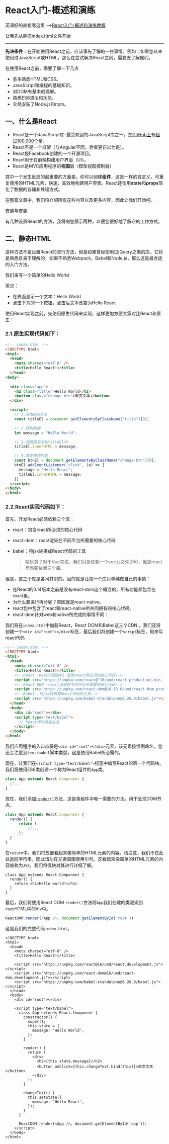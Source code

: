 # React入门-概述和演练

英语好的直接看这里 -->[React入门-概述和演练教程](https://www.taniarascia.com/getting-started-with-react/)

让我先从静态index.html文件开始

---

**先决条件**：在开始使用React之前，应该事先了解的一些事情。例如：如果您从未使用过JavaScript或HTML，那么在尝试解决React之前，需要去了解他们。

在使用React之前，需要了解一下几点

- 基本熟悉HTML和CSS。
- JavaScript和编程的基础知识。
- 对DOM有基本的理解。
- 熟悉ES6语法和功能。
- 全局安装了Node.js和npm。

## 一、什么是React

- React是一个JavaScript库-最受欢迎的JavaScript库之一，[在GitHub上](https://github.com/facebook/react)有[超过100,000个星](https://github.com/facebook/react)。
- React不是一个框架（与Angular不同，后者更自以为是）。
- React是Facebook创建的一个开源项目。
- React用于在前端构建用户界面（UI）。
- React是MVC应用程序的**视图**层（模型视图控制器）

其中一个发生反应的最重要的方面是，你可以创建**组件**，这是一样的自定义，可重复使用的HTML元素，快速，高效地构建用户界面。React还使用**state**和**props**简化了数据的存储和处理方式。

在整篇文章中，我们将介绍所有这些内容以及更多内容，因此让我们开始吧。

安装与安装

有几种设置React的方法，我将向您展示两种，以便您很好地了解它的工作方式。

## 二、静态HTML

这种方法不是设置React的流行方法，但是如果曾经使用过jQuery之类的库，它将是熟悉且易于理解的，如果不熟悉Webpack，Babel和Node.js，那么这是最合适的入门方法。		

我们来写一个简单的Hello World

需求：

- 在界面显示一个文本：Hello World
- 点击下方的一个按钮，点击后文本改变为Hello React

使用React实现之前，先使用原生代码来实现，这样更加方便大家对比React和原生：

### 2.1.原生实现代码如下：

```html
<!-- index.html -->
<!DOCTYPE html>
<html>
  <head>
    <meta charset="utf-8" />
    <title>Hello React!</title>
  </head>
<body>
  
  <div class="app">
    <h2 class="title">Hello World</h2>
    <button class="change-btn">改变文本</button>
  </div>

  <script>
    // 1.获取dom节点
    const titleEl = document.getElementsByClassName("title")[0];

    // 2.获取数据
    let message = "Hello World";

    // 3.将数据显示到titleEl中
    titleEl.innerHTML = message;

    // 4.改变按钮内容
    const btnEl = document.getElementsByClassName("change-btn")[0];
    btnEl.addEventListener('click', (e) => {
      message = "Hello React";
      titleEl.innerHTML = message;
    })
  </script>
</body>
</html>
```

### 2.2.React实现代码如下：

首先、开发React必须依赖三个库：

- react：包含react所必须的核心代码

- react-dom：react渲染在不同平台所需要的核心代码

- babel：将jsx转换成React代码的工具

  > 啥玩意？对于Vue来说，我们只是依赖一个vue.js文件即可，但是react居然要依赖三个库。

但是，这三个库是各司其职的，目的就是让每一个库只单纯做自己的事情：

- 在React的0.14版本之前是没有react-dom这个概念的，所有功能都包含在react里。
- 为什么要进行拆分呢？原因就是react-native。
- react包中包含了react和react-native所共同拥有的核心代码。
- react-dom针对web和native所完成的事情不同：

我们将在`index.html`中加载React，React DOM和Babel这三个CDN 。我们还将创建一个`<div id="root"></div>`标签，最后我们将创建一个`script`标签，用来写react代码

```HTML
<!-- index.html -->
<!DOCTYPE html>
<html>
  <head>
    <meta charset="utf-8" />
    <title>Hello React!</title>
    <!--React -React顶级API 包含react所必须的核心代码-->
    <script src="https://unpkg.com/react@^16/umd/react.production.min.js"></script>
    <!--React DOM -react渲染在不同平台所需要的核心代码-->
    <script src="https://unpkg.com/react-dom@16.13.0/umd/react-dom.production.min.js"></script>
    <!--Babel -将jsx转换成React代码的工具-->
    <script src="https://unpkg.com/babel-standalone@6.26.0/babel.js"></script>
  </head>
  <body>
    <div id="root"></div>
    <script type="text/babel">
      // React代码将会在这
    </script>
  </body>
</html>
```

我们应用程序的入口点将是`<div id="root"></div>`元素，该元素按惯例命名。您还会注意到`text/babel`脚本类型，这是使用Babel所必需的。

现在，让我们在`<script type="text/babel">`标签中编写React的第一个代码块。我们将使用ES6类创建一个称为React组件的`App`类。

```js
class App extends React.Component {
  //...
}
```

现在，我们添加[`render()`](https://reactjs.org/docs/react-component.html#render)方法，这是类组件中唯一需要的方法，用于呈现DOM节点。

```js
class App extends React.Component {
  render() {
      return (
          //...
      );
  }
}
```

在`return`中，我们将放置看起来像简单的HTML元素的内容。请注意，我们不在此处返回字符串，因此请勿在元素周围使用引号。这看起来像简单的HTML元素的内容被称为`JSX`，我们将很快对其进行详细了解。

```react
class App extends React.Component {
  render() {
    return <h1>Hello world!</h1>
  }
}
```

最后，我们将使用React DOM `render()`方法将`App`我们创建的类渲染到`root`HTML中的div中。

```js
ReactDOM.render(<App />, document.getElementById('root'))
```

这是我们的完整代码`index.html`。

```react
<!DOCTYPE html>
<html>
  <head>
    <meta charset="utf-8" />
    <title>Hello React!</title>

    <script src="https://unpkg.com/react@16/umd/react.development.js"></script>
    <script src="https://unpkg.com/react-dom@16/umd/react-dom.development.js"></script>
    <script src="https://unpkg.com/babel-standalone@6.26.0/babel.js"></script>
  </head>
  <body>
    <div id="root"></div>

    <script type="text/babel">
      class App extends React.Component {
        constructor() {
          super();
          this.state = {
            message: 'Hello World',
          };
        }

        render() {
          return (
            <div>
              <h2>{this.state.message}</h2>
              <button onClick={this.changeText.bind(this)}>改变文本</button>
            </div>
          );
        }

        changeText() {
          this.setState({
            message: 'Hello React',
          });
        }
      }

      ReactDOM.render(<App />, document.getElementById('app'));
    </script>
  </body>
</html>
```
